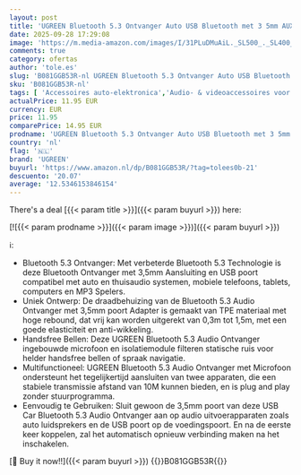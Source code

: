 ```yaml
---
layout: post
title: 'UGREEN Bluetooth 5.3 Ontvanger Auto USB Bluetooth met 3 5mm AUX Aansluiting en Ingebouwde Microfoon  Compatibel met Auto en Thuis Audio Systeem  Luidsprekers  Smartphone enz.  Space Gray '
date: 2025-09-28 17:29:08
image: 'https://m.media-amazon.com/images/I/31PLuDMuAiL._SL500_._SL400_.jpg'
comments: true
category: ofertas
author: 'tole.es'
slug: 'B081GGB53R-nl UGREEN Bluetooth 5.3 Ontvanger Auto USB Bluetooth met 3...'
sku: 'B081GGB53R-nl'
tags: [ 'Accessoires auto-elektronica','Audio- & videoaccessoires voor auto','Auto- & voertuigelektronica','Elektronica','Invoeradapters voor audio & video auto','ugreen','🇳🇱', ]
actualPrice: 11.95 EUR
currency: EUR
price: 11.95
comparePrice: 14.95 EUR
prodname: 'UGREEN Bluetooth 5.3 Ontvanger Auto USB Bluetooth met 3 5mm AUX Aansluiting en Ingebouwde Microfoon  Compatibel met Auto en Thuis Audio Systeem  Luidsprekers  Smartphone enz.  Space Gray '
country: 'nl'
flag: '🇳🇱'
brand: 'UGREEN'
buyurl: 'https://www.amazon.nl/dp/B081GGB53R/?tag=tolees0b-21'
descuento: '20.07'
average: '12.5346153846154'
---
```


There's a deal [{{< param title >}}]({{< param buyurl >}})  here:

[![{{< param prodname >}}]({{< param image >}})]({{< param buyurl >}})

ℹ️:

- Bluetooth 5.3 Ontvanger: Met verbeterde Bluetooth 5.3 Technologie is deze Bluetooth Ontvanger met 3,5mm Aansluiting en USB poort compatibel met auto en thuisaudio systemen, mobiele telefoons, tablets, computers en MP3 Spelers.
- Uniek Ontwerp: De draadbehuizing van de Bluetooth 5.3 Audio Ontvanger met 3,5mm poort Adapter is gemaakt van TPE materiaal met hoge rebound, dat vrij kan worden uitgerekt van 0,3m tot 1,5m, met een goede elasticiteit en anti-wikkeling.
- Handsfree Bellen: Deze UGREEN Bluetooth 5.3 Audio Ontvanger ingebouwde microfoon en isolatiemodule filteren statische ruis voor helder handsfree bellen of spraak navigatie.
- Multifunctioneel: UGREEN Bluetooth 5.3 Audio Ontvanger met Microfoon ondersteunt het tegelijkertijd aansluiten van twee apparaten, die een stabiele transmissie afstand van 10M kunnen bieden, en is plug and play zonder stuurprogramma.
- Eenvoudig te Gebruiken: Sluit gewoon de 3,5mm poort van deze USB Car Bluetooth 5.3 Audio Ontvanger aan op audio uitvoerapparaten zoals auto luidsprekers en de USB poort op de voedingspoort. En na de eerste keer koppelen, zal het automatisch opnieuw verbinding maken na het inschakelen.

[🛒 Buy it now!!]({{< param buyurl >}})
{{<world>}}B081GGB53R{{</world>}}

